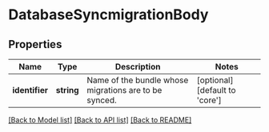# DatabaseSyncmigrationBody

## Properties
Name | Type | Description | Notes
------------ | ------------- | ------------- | -------------
**identifier** | **string** | Name of the bundle whose migrations are to be synced. | [optional] [default to 'core']

[[Back to Model list]](../../README.md#documentation-for-models) [[Back to API list]](../../README.md#documentation-for-api-endpoints) [[Back to README]](../../README.md)

